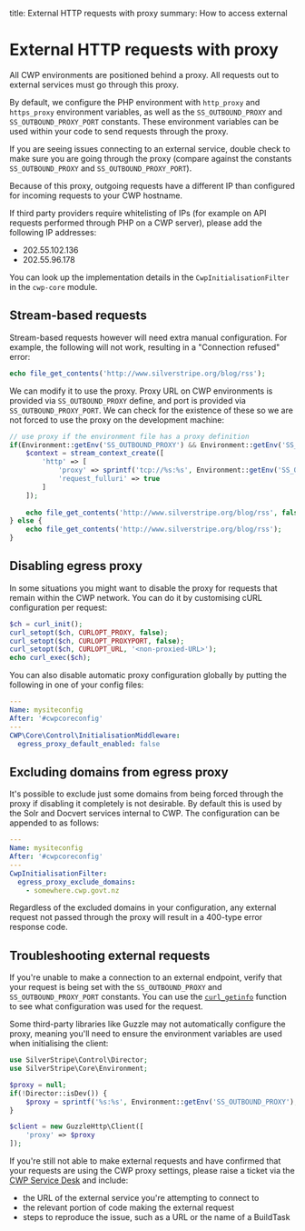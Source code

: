 title: External HTTP requests with proxy
summary: How to access external  

# External HTTP requests with proxy


All CWP environments are positioned behind a proxy. All requests out to external services must go through this proxy.

By default, we configure the PHP environment with `http_proxy` and `https_proxy` environment variables, as well as the `SS_OUTBOUND_PROXY` and `SS_OUTBOUND_PROXY_PORT` constants. These environment variables can be used within your code to send requests through the proxy.

If you are seeing issues connecting to an external service, double check to make sure you are going through the proxy
(compare against the constants `SS_OUTBOUND_PROXY` and `SS_OUTBOUND_PROXY_PORT`).

Because of this proxy, outgoing requests have a different IP than configured for incoming requests to your CWP hostname.

If third party providers require whitelisting of IPs (for example on API requests performed through PHP on a CWP server),
please add the following IP addresses: 
* 202.55.102.136 
* 202.55.96.178

You can look up the implementation details in the `CwpInitialisationFilter` in the `cwp-core` module.

## Stream-based requests

Stream-based requests however will need extra manual configuration. For example, the following will not work, resulting
in a "Connection refused" error:

```php
echo file_get_contents('http://www.silverstripe.org/blog/rss');
```

We can modify it to use the proxy. Proxy URL on CWP environments is provided via `SS_OUTBOUND_PROXY` define, and port is
provided via `SS_OUTBOUND_PROXY_PORT`. We can check for the existence of these so we are not forced to use the proxy on
the development machine:

```php
// use proxy if the environment file has a proxy definition
if(Environment::getEnv('SS_OUTBOUND_PROXY') && Environment::getEnv('SS_OUTBOUND_PROXY_PORT')) {
    $context = stream_context_create([
        'http' => [
            'proxy' => sprintf('tcp://%s:%s', Environment::getEnv('SS_OUTBOUND_PROXY'), Environment::getEnv('SS_OUTBOUND_PROXY_PORT')),
            'request_fulluri' => true
        ]
    ]);
    
    echo file_get_contents('http://www.silverstripe.org/blog/rss', false, $context);
} else {
    echo file_get_contents('http://www.silverstripe.org/blog/rss');
}
```

## Disabling egress proxy

In some situations you might want to disable the proxy for requests that remain within the CWP network. You can do it by customising cURL configuration per request:

```php
$ch = curl_init();
curl_setopt($ch, CURLOPT_PROXY, false);
curl_setopt($ch, CURLOPT_PROXYPORT, false);
curl_setopt($ch, CURLOPT_URL, '<non-proxied-URL>');
echo curl_exec($ch);
```

You can also disable automatic proxy configuration globally by putting the following in one of your config files:

```yaml
---
Name: mysiteconfig
After: '#cwpcoreconfig'
---
CWP\Core\Control\InitialisationMiddleware:
  egress_proxy_default_enabled: false
```

## Excluding domains from egress proxy

It's possible to exclude just some domains from being forced through the proxy if disabling it completely is not
desirable. By default this is used by the Solr and Docvert services internal to CWP. The configuration can be appended
to as follows:

```yaml
---
Name: mysiteconfig
After: '#cwpcoreconfig'
---
CwpInitialisationFilter:
  egress_proxy_exclude_domains:
    - somewhere.cwp.govt.nz
```

<div class="alert alert-warning" markdown='1'>
Regardless of the excluded domains in your configuration, any external request not passed through the proxy will result in a 400-type error response code.
</div> 

## Troubleshooting external requests
If you're unable to make a connection to an external endpoint, verify that your request is being set with the `SS_OUTBOUND_PROXY` and `SS_OUTBOUND_PROXY_PORT` constants. You can use the [`curl_getinfo`](http://php.net/manual/en/function.curl-getinfo.php) function to see what configuration was used for the request.

Some third-party libraries like Guzzle may not automatically configure the proxy, meaning you'll need to ensure the environment variables are used when initialising the client:

```php
use SilverStripe\Control\Director;
use SilverStripe\Core\Environment;

$proxy = null;
if(!Director::isDev()) {
    $proxy = sprintf('%s:%s', Environment::getEnv('SS_OUTBOUND_PROXY'), Environment::getEnv('SS_OUTBOUND_PROXY_PORT'));
}

$client = new GuzzleHttp\Client([
    'proxy' => $proxy
]);
```

If you're still not able to make external requests and have confirmed that your requests are using the CWP proxy settings, please raise a ticket via the [CWP Service Desk](https://www.cwp.govt.nz/service-desk) and include: 
* the URL of the external service you're attempting to connect to
* the relevant portion of code making the external request
* steps to reproduce the issue, such as a URL or the name of a BuildTask
